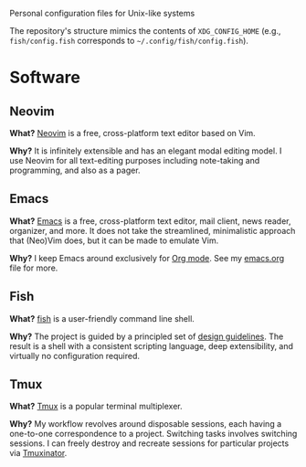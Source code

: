 Personal configuration files for Unix-like systems

The repository's structure mimics the contents of `XDG_CONFIG_HOME`
(e.g., `fish/config.fish` corresponds to `~/.config/fish/config.fish`).

Software
========

Neovim
------

**What?** [Neovim][nvim] is a free, cross-platform text editor based on Vim.

**Why?** It is infinitely extensible and has an elegant modal editing model. I
use Neovim for all text-editing purposes including note-taking and programming,
and also as a pager.

[nvim]: https://neovim.io/

Emacs
-----

**What?** [Emacs][emacs] is a free, cross-platform text editor, mail client,
news reader, organizer, and more. It does not take the streamlined,
minimalistic approach that (Neo)Vim does, but it can be made to emulate Vim.

**Why?** I keep Emacs around exclusively for [Org mode][org]. See my
[emacs.org](emacs/emacs.org) file for more.

[emacs]: https://www.gnu.org/software/emacs/
[org]: https://orgmode.org

Fish
----

**What?** [fish][fish] is a user-friendly command line shell.

**Why?** The project is guided by a principled set of
[design guidelines][fish-design]. The result is a shell with a consistent
scripting language, deep extensibility, and virtually no configuration
required.

[fish]: https://fishshell.com
[fish-design]: https://fishshell.com/docs/current/design.html

Tmux
----

**What?** [Tmux][tmux] is a popular terminal multiplexer.

**Why?** My workflow revolves around disposable sessions, each having a
one-to-one correspondence to a project. Switching tasks involves switching
sessions. I can freely destroy and recreate sessions for particular projects
via [Tmuxinator][tmuxinator].

[tmux]: http://tmux.sourceforge.net
[tmuxinator]: https://github.com/tmuxinator/tmuxinator
